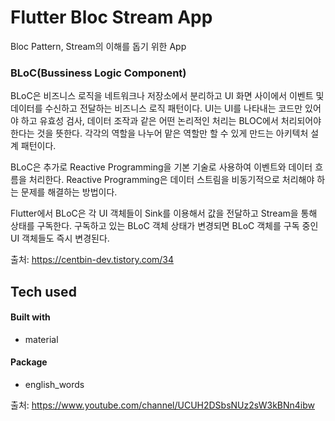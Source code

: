 # Flutter Bloc Stream App

Bloc Pattern, Stream의 이해를 돕기 위한 App

### BLoC(Bussiness Logic Component)

BLoC은 비즈니스 로직을 네트워크나 저장소에서 분리하고 UI 화면 사이에서 이벤트 및 데이터를 수신하고 전달하는 비즈니스 로직 패턴이다.
UI는 UI를 나타내는 코드만 있어야 하고 유효성 검사, 데이터 조작과 같은 어떤 논리적인 처리는 BLOC에서 처리되어야 한다는 것을 뜻한다.
각각의 역할을 나누어 맡은 역할만 할 수 있게 만드는 아키텍처 설계 패턴이다.   

BLoC은 추가로 Reactive Programming을 기본 기술로 사용하여 이벤트와 데이터 흐름을 처리한다. Reactive Programming은 데이터 스트림을 비동기적으로 처리해야 하는 문제를 해결하는 방법이다.   

Flutter에서 BLoC은 각 UI 객체들이 Sink를 이용해서 값을 전달하고 Stream을 통해 상태를 구독한다. 구독하고 있는 BLoC 객체 상태가 변경되면 BLoC 객체를 구독 중인 UI 객체들도 즉시 변경된다.   

출처: https://centbin-dev.tistory.com/34

## Tech used
#### Built with
* material
#### Package

 * english_words


출처: https://www.youtube.com/channel/UCUH2DSbsNUz2sW3kBNn4ibw

